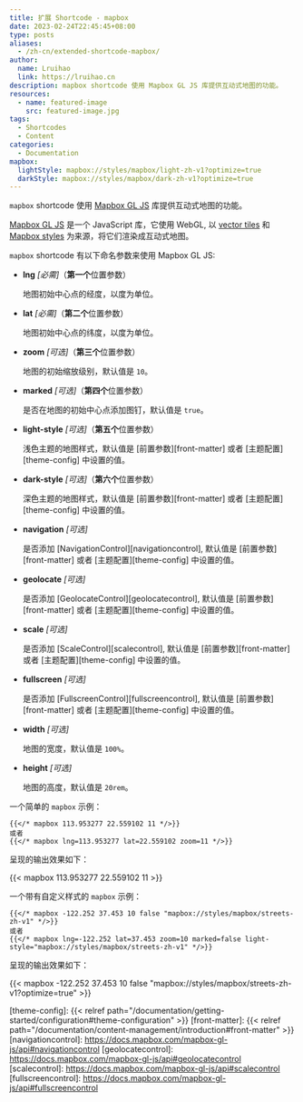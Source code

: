 ```yaml
---
title: 扩展 Shortcode - mapbox
date: 2023-02-24T22:45:45+08:00
type: posts
aliases:
  - /zh-cn/extended-shortcode-mapbox/
author:
  name: Lruihao
  link: https://lruihao.cn
description: mapbox shortcode 使用 Mapbox GL JS 库提供互动式地图的功能。
resources:
  - name: featured-image
    src: featured-image.jpg
tags:
  - Shortcodes
  - Content
categories:
  - Documentation
mapbox:
  lightStyle: mapbox://styles/mapbox/light-zh-v1?optimize=true
  darkStyle: mapbox://styles/mapbox/dark-zh-v1?optimize=true
---
```


`mapbox` shortcode 使用 [Mapbox GL JS][mapbox] 库提供互动式地图的功能。

<!--more-->

[Mapbox GL JS][mapbox] 是一个 JavaScript 库，它使用 WebGL, 以 [vector tiles][vector-tiles] 和 [Mapbox styles][style-spec] 为来源，将它们渲染成互动式地图。

`mapbox` shortcode 有以下命名参数来使用 Mapbox GL JS:

- **lng** _[必需]_（**第一个**位置参数）

    地图初始中心点的经度，以度为单位。

- **lat** _[必需]_（**第二个**位置参数）

    地图初始中心点的纬度，以度为单位。

- **zoom** _[可选]_（**第三个**位置参数）

    地图的初始缩放级别，默认值是 `10`。

- **marked** _[可选]_（**第四个**位置参数）

    是否在地图的初始中心点添加图钉，默认值是 `true`。

- **light-style** _[可选]_（**第五个**位置参数）

    浅色主题的地图样式，默认值是 [前置参数][front-matter] 或者 [主题配置][theme-config] 中设置的值。

- **dark-style** _[可选]_（**第六个**位置参数）

    深色主题的地图样式，默认值是 [前置参数][front-matter] 或者 [主题配置][theme-config] 中设置的值。

- **navigation** _[可选]_

    是否添加 [NavigationControl][navigationcontrol], 默认值是 [前置参数][front-matter] 或者 [主题配置][theme-config] 中设置的值。

- **geolocate** _[可选]_

    是否添加 [GeolocateControl][geolocatecontrol], 默认值是 [前置参数][front-matter] 或者 [主题配置][theme-config] 中设置的值。

- **scale** _[可选]_

    是否添加 [ScaleControl][scalecontrol], 默认值是 [前置参数][front-matter] 或者 [主题配置][theme-config] 中设置的值。

- **fullscreen** _[可选]_

   是否添加 [FullscreenControl][fullscreencontrol], 默认值是 [前置参数][front-matter] 或者 [主题配置][theme-config] 中设置的值。

- **width** _[可选]_

    地图的宽度，默认值是 `100%`。

- **height** _[可选]_

    地图的高度，默认值是 `20rem`。

一个简单的 `mapbox` 示例：

```go-html-template
{{</* mapbox 113.953277 22.559102 11 */>}}
或者
{{</* mapbox lng=113.953277 lat=22.559102 zoom=11 */>}}
```

呈现的输出效果如下：

{{< mapbox 113.953277 22.559102 11 >}}

一个带有自定义样式的 `mapbox` 示例：

```go-html-template
{{</* mapbox -122.252 37.453 10 false "mapbox://styles/mapbox/streets-zh-v1" */>}}
或者
{{</* mapbox lng=-122.252 lat=37.453 zoom=10 marked=false light-style="mapbox://styles/mapbox/streets-zh-v1" */>}}
```

呈现的输出效果如下：

{{< mapbox -122.252 37.453 10 false "mapbox://styles/mapbox/streets-zh-v1?optimize=true" >}}

[mapbox]: https://docs.mapbox.com/mapbox-gl-js
[vector-tiles]: https://docs.mapbox.com/help/glossary/vector-tiles/
[style-spec]: https://docs.mapbox.com/mapbox-gl-js/style-spec/
[theme-config]: {{< relref path="/documentation/getting-started/configuration#theme-configuration" >}}
[front-matter]: {{< relref path="/documentation/content-management/introduction#front-matter" >}}
[navigationcontrol]: https://docs.mapbox.com/mapbox-gl-js/api#navigationcontrol
[geolocatecontrol]: https://docs.mapbox.com/mapbox-gl-js/api#geolocatecontrol
[scalecontrol]: https://docs.mapbox.com/mapbox-gl-js/api#scalecontrol
[fullscreencontrol]: https://docs.mapbox.com/mapbox-gl-js/api#fullscreencontrol
